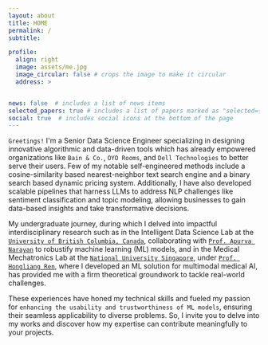 ```yaml
---
layout: about
title: HOME
permalink: /
subtitle: 

profile:
  align: right
  image: assets/me.jpg
  image_circular: false # crops the image to make it circular
  address: >


news: false  # includes a list of news items
selected_papers: true # includes a list of papers marked as "selected={true}"
social: true  # includes social icons at the bottom of the page
---
```


<!-- `Greetings!` I'm a seasoned Senior Data Scientist at `OYO Rooms`, where I specialize in enhancing customer experiences through innovative Data-Science techniques. In my previous role at the Performance and Analytics Group within `Dell-Technologies`, I focused on addressing natural language processing challenges.

My academic journey led me to the Intelligent Data Science Lab at the [`University of British Columbia, Canada`](https://www.ubc.ca/),  where I collaborated with [`Dr. Apurva Narayan`](https://a-narayan.github.io/team/). Simultaneously, I engaged in impactful research at the Medical Mechatronics Lab in the [`National University of Singapore`](https://www.nus.edu.sg/) under the guidance of [`Dr. Ren Hongliang`](https://scholar.google.com/citations?user=rcF7N44AAAAJ&hl=en).

These experiences have sharpened my skills and ignited a passion to fathom the underlying causes of `uncertainty in machine learning model predictions`, driving me to `develop robust methods`. I invite you to delve into my journey, exploring how my expertise can be a valuable contribution to your projects. -->

<!-- `Greetings!` I'm a Senior Data Scientist at `OYO Rooms`, where I specialize in enhancing customer experiences through innovative techniques such as Dynamic Pricing, Classification, Exploratory Data Analysis (EDA), and Large Language Models (LLMs). Previously, at `Dell Technologies`, I focused on transforming text data using Natural Language Processing (NLP). -->

`Greetings!` I'm a Senior Data Science Engineer specializing in designing innovative algorithmic and data-driven tools which has already empowered organizations like `Bain & Co.`, `OYO Rooms`, and `Dell Technologies` to better serve their users. Few of my notable self-engineered methods include a cosine-similarity based nearest-neighbor text search engine and a binary search based dynamic pricing system. Additionally, I have also developed scalable pipelines that harness LLMs to address NLP challenges like sentiment classification and topic modeling, allowing businesses to gain data-based insights and take transformative decisions. 

My undergraduate journey, during which I delved into impactful interdisciplinary research such as in the Intelligent Data Science Lab at the [`University of British Columbia, Canada`](https://www.ubc.ca/), collaborating with [`Prof. Apurva Narayan`](https://a-narayan.github.io/team/) to robustify machine learning (ML) models, and in the Medical Mechatronics Lab at the [`National University Singapore`](https://www.nus.edu.sg/), under [`Prof. Hongliang Ren`](https://scholar.google.com/citations?user=rcF7N44AAAAJ&hl=en), where I developed an ML solution for multimodal medical AI, has provided me with a firm theoretical groundwork to tackle real-world challenges.

These experiences have honed my technical skills and fueled my passion for `enhancing the usability and trustworthiness of ML models`, ensuring their seamless applicability to diverse problems. So, I invite you to delve into my works and discover how my expertise can contribute meaningfully to your projects.


<!-- My academic journey led me to the Intelligent Data Science Lab at the [`University of British Columbia, Canada`](https://www.ubc.ca/),  where I collaborated with [`Dr. Apurva Narayan`](https://a-narayan.github.io/team/). Simultaneously, I engaged in impactful research at the Medical Mechatronics Lab in the [`National University of Singapore`](https://www.nus.edu.sg/) under the guidance of [`Dr. Hongliang Ren`](https://scholar.google.com/citations?user=rcF7N44AAAAJ&hl=en). -->

<!-- These experiences have sharpened my skills and ignited a passion to work on the usability and trustworthiness of machine learning models, applicable to interdisciplinary problems. I invite you to delve into my journey, exploring how my expertise can be a valuable contribution to your projects. -->
